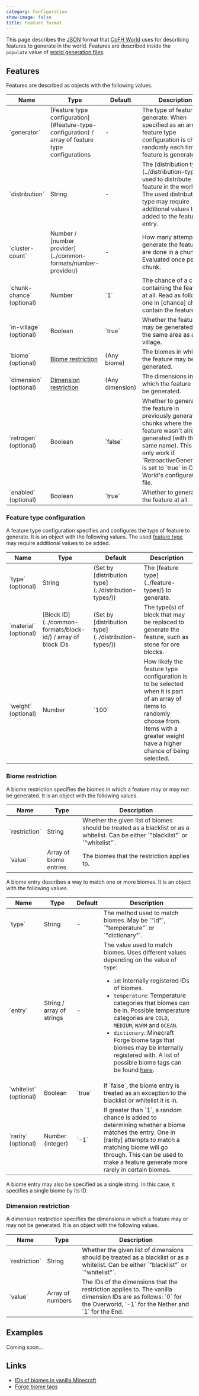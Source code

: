 ```yaml
---
category: Configuration
show-image: false
title: Feature format
---
```


This page describes the [JSON](http://www.json.org/) format that [CoFH
World](../../) uses for describing features to generate in the world. Features
are described inside the `populate` value of [world generation
files](../files/).


Features
--------

Features are described as objects with the following values.

<div class="uk-overflow-container">
    <table class="uk-table uk-table-striped uk-text-small">
        <thead>
            <tr>
                <th>Name</th>
                <th>Type</th>
                <th>Default</th>
                <th>Description</th>
            </tr>
        </thead>
        <tbody>
            <tr>
                <td markdown="span">`generator`</td>
                <td markdown="span">
                    [Feature type configuration](#feature-type-configuration) /
                    array of feature type configurations
                </td>
                <td>-</td>
                <td>
                    The type of feature to generate. When specified as an array,
                    a feature type configuration is chosen randomly each time
                    the feature is generated.
                </td>
            </tr>
            <tr>
                <td markdown="span">`distribution`</td>
                <td>String</td>
                <td>-</td>
                <td markdown="span">
                    The [distribution type](../distribution-types/)
                    used to distribute the feature in the world. The used
                    distribution type may require additional values to be added
                    to the feature entry.
                </td>
            </tr>
            <tr>
                <td markdown="span">`cluster-count`</td>
                <td markdown="span">
                    Number / [number provider](../common-formats/number-provider/)
                </td>
                <td>-</td>
                <td>
                    How many attempts to generate the feature are done in a
                    chunk. Evaluated once per chunk.
                </td>
            </tr>
            <tr>
                <td markdown="span">`chunk-chance` (optional)</td>
                <td>Number</td>
                <td markdown="span">`1`</td>
                <td>
                    The chance of a chunk containing the feature at all. Read
                    as follows: one in [chance] chunks contain the feature.
                </td>
            </tr>
            <tr>
                <td markdown="span">`in-village` (optional)</td>
                <td>Boolean</td>
                <td markdown="span">`true`</td>
                <td>
                    Whether the feature may be generated in the same area as a
                    village.
                </td>
            </tr>
            <tr>
                <td markdown="span">`biome` (optional)</td>
                <td><a href="#biome-restriction">Biome restriction</a></td>
                <td>(Any biome)</td>
                <td>The biomes in which the feature may be generated.</td>
            </tr>
            <tr>
                <td markdown="span">`dimension` (optional)</td>
                <td><a href="#dimension-restriction">Dimension restriction</a></td>
                <td>(Any dimension)</td>
                <td>The dimensions in which the feature may be generated.</td>
            </tr>
            <tr>
                <td markdown="span">`retrogen` (optional)</td>
                <td>Boolean</td>
                <td markdown="span">`false`</td>
                <td markdown="span">
                    Whether to generate the feature in previously generated
                    chunks where the feature wasn't already generated (with the
                    same name). This will only work if `RetroactiveGeneration`
                    is set to `true` in CoFH World's configuration file.
                </td>
            </tr>
            <tr>
                <td markdown="span">`enabled` (optional)</td>
                <td>Boolean</td>
                <td markdown="span">`true`</td>
                <td>Whether to generate the feature at all.</td>
            </tr>
        </tbody>
    </table>
</div>

### Feature type configuration
A feature type configuration specifies and configures the type of feature to
generate. It is an object with the following values. The used [feature
type](../feature-types/) may require additional values to be added.

<div class="uk-overflow-container">
    <table class="uk-table uk-table-striped uk-text-small">
        <thead>
            <tr>
                <th>Name</th>
                <th>Type</th>
                <th>Default</th>
                <th>Description</th>
            </tr>
        </thead>
        <tbody>
            <tr>
                <td markdown="span">`type` (optional)</td>
                <td>String</td>
                <td markdown="span">
                    (Set by [distribution type](../distribution-types/))
                </td>
                <td markdown="span">
                    The [feature type](../feature-types/) to generate.
                </td>
            </tr>
            <tr>
                <td markdown="span">`material` (optional)</td>
                <td markdown="span">
                    [Block ID](../common-formats/block-id/)
                    / array of block IDs
                </td>
                <td markdown="span">
                    (Set by [distribution type](../distribution-types/))
                </td>
                <td>
                    The type(s) of block that may be replaced to generate the
                    feature, such as stone for ore blocks.
                </td>
            </tr>
            <tr>
                <td markdown="span">`weight` (optional)</td>
                <td markdown="span">Number</td>
                <td markdown="span">`100`</td>
                <td>
                    How likely the feature type configuration is to be selected
                    when it is part of an array of items to randomly choose
                    from. Items with a greater weight have a higher chance of
                    being selected.
                </td>
            </tr>
        </tbody>
    </table>
</div>

### Biome restriction
A biome restriction specifies the biomes in which a feature may or may not be
generated. It is an object with the following values.

<div class="uk-overflow-container">
    <table class="uk-table uk-table-striped uk-text-small">
        <thead>
            <tr>
                <th>Name</th>
                <th>Type</th>
                <th>Description</th>
            </tr>
        </thead>
        <tbody>
            <tr>
                <td markdown="span">`restriction`</td>
                <td>String</td>
                <td markdown="span">
                    Whether the given list of biomes should be treated as a
                    blacklist or as a whitelist. Can be either `"blacklist"` or
                    `"whitelist"`.
                </td>
            </tr>
            <tr>
                <td markdown="span">`value`</td>
                <td>Array of biome entries</td>
                <td>The biomes that the restriction applies to.</td>
            </tr>
        </tbody>
    </table>
</div>

A biome entry describes a way to match one or more biomes. It is an object with
the following values.

<div class="uk-overflow-container">
    <table class="uk-table uk-table-striped uk-text-small">
        <thead>
            <tr>
                <th>Name</th>
                <th>Type</th>
                <th>Default</th>
                <th>Description</th>
            </tr>
        </thead>
        <tbody>
            <tr>
                <td markdown="span">`type`</td>
                <td>String</td>
                <td>-</td>
                <td markdown="span">
                    The method used to match biomes. May be `"id"`,
                    `"temperature"` or `"dictionary"`.
                </td>
            </tr>
            <tr>
                <td markdown="span">`entry`</td>
                <td>String / array of strings</td>
                <td>-</td>
                <td>
                    The value used to match biomes. Uses different values
                    depending on the value of <code>type</code>:
                    <ul>
                        <li>
                            <code>id</code>: Internally registered IDs of
                            biomes.
                        </li>
                        <li>
                            <code>temperature</code>: Temperature categories
                            that biomes can be in. Possible temperature
                            categories are <code>COLD</code>,
                            <code>MEDIUM</code>, <code>WARM</code> and
                            <code>OCEAN</code>.
                        </li>
                        <li>
                            <code>dictionary</code>: Minecraft Forge biome tags
                            that biomes may be internally registered with. A
                            list of possible biome tags can be found
                            <a href="https://pastebin.com/0NH383ps">here</a>.
                        </li>
                    </ul>
                </td>
            </tr>
            <tr>
                <td markdown="span">`whitelist` (optional)</td>
                <td>Boolean</td>
                <td markdown="span">`true`</td>
                <td markdown="span">
                    If `false`, the biome entry is treated as an exception to
                    the blacklist or whitelist it is in.
                </td>
            </tr>
            <tr>
                <td markdown="span">`rarity` (optional)</td>
                <td>Number (integer)</td>
                <td markdown="span">`-1`</td>
                <td markdown="span">
                    If greater than `1`, a random chance is added to determining
                    whether a biome matches the entry. One in [rarity] attempts
                    to match a matching biome will go through. This can be used
                    to make a feature generate more rarely in certain biomes.
                </td>
            </tr>
        </tbody>
    </table>
</div>

A biome entry may also be specified as a single string. In this case, it
specifies a single biome by its ID.

### Dimension restriction
A dimension restriction specifies the dimensions in which a feature may or may
not be generated. It is an object with the following values.

<div class="uk-overflow-container">
    <table class="uk-table uk-table-striped uk-text-small">
        <thead>
            <tr>
                <th>Name</th>
                <th>Type</th>
                <th>Description</th>
            </tr>
        </thead>
        <tbody>
            <tr>
                <td markdown="span">`restriction`</td>
                <td>String</td>
                <td markdown="span">
                    Whether the given list of dimensions should be treated as a
                    blacklist or as a whitelist. Can be either `"blacklist"` or
                    `"whitelist"`.
                </td>
            </tr>
            <tr>
                <td markdown="span">`value`</td>
                <td>Array of numbers</td>
                <td markdown="span">
                    The IDs of the dimensions that the restriction applies to.
                    The vanilla dimension IDs are as follows: `0` for the
                    Overworld, `-1` for the Nether and `1` for the End.
                </td>
            </tr>
        </tbody>
    </table>
</div>


Examples
--------

Coming soon...


Links
-----

* [IDs of biomes in vanilla Minecraft](http://minecraft.gamepedia.com/Data_values#Biome_IDs)
* [Forge biome tags](https://pastebin.com/0NH383ps)
